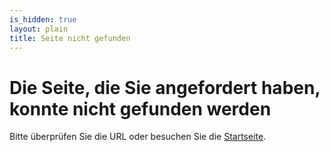 ```yaml
---
is_hidden: true
layout: plain
title: Seite nicht gefunden
---
```


# Die Seite, die Sie angefordert haben, konnte nicht gefunden werden

Bitte überprüfen Sie die URL oder besuchen Sie die [Startseite](/).
